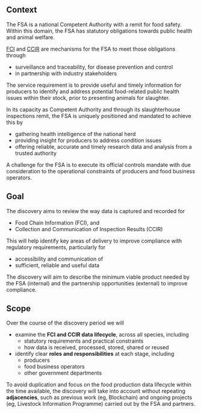 ## Context 

The FSA is a national Competent Authority with a remit for food safety. Within this domain, the FSA has statutory obligations towards public health and animal welfare. 

[FCI](glossary#fci) and [CCIR](glossary#ccir) are mechanisms for the FSA to meet those obligations through 

* surveillance and traceability, for disease prevention and control
* in partnership with industry stakeholders

The service requirement is to provide useful and timely information for producers to identify and address potential food-related public health issues within their stock, prior to presenting animals for slaughter. 

In its capacity as Competent Authority and through its slaughterhouse inspections remit, the FSA is uniquely positioned and mandated to achieve this by 

- gathering health intelligence of the national herd
- providing insight for producers to address condition issues
- offering reliable, accurate and timely research data and analysis from a trusted authority

A challenge for the FSA is to execute its official controls mandate with due consideration to the operational constraints of producers and food business operators. 

## Goal

The discovery aims to review the way data is captured and recorded for 

- Food Chain Information (FCI), and 
- Collection and Communication of Inspection Results (CCIR)

This will help identify key areas of delivery to improve compliance with regulatory requirements, particularly for

- accessibility and communication of 
- sufficient, reliable and useful data

The discovery will aim to describe the minimum viable product needed by the FSA (internal) and the partnership opportunities (external) to improve compliance. 

## Scope 

Over the course of the discovery period we will

- examine the **FCI and CCIR data lifecycle**, across all species, including
  - statutory requirements and practical constraints
  - how data is received, processed, stored, shared or reused
- identify clear **roles and responsibilities** at each stage, including
  - producers
  - food business operators 
  - other government departments

To avoid duplication and focus on the food production data lifecycle within the time available, the discovery will take into account without repeating **adjacencies**, such as previous work (eg, Blockchain) and ongoing projects (eg, Livestock Information Programme) carried out by the FSA and partners. 